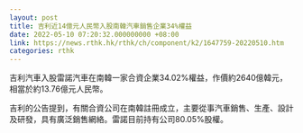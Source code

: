 ```yaml
---
layout: post
title: 吉利近14億元人民幣入股南韓汽車銷售企業34%權益
date: 2022-05-10 07:20:32.000000000 +08:00
link: https://news.rthk.hk/rthk/ch/component/k2/1647759-20220510.htm
categories: rthk
---
```


吉利汽車入股雷諾汽車在南韓一家合資企業34.02%權益，作價約2640億韓元，相當於約13.76億元人民幣。

吉利的公告提到，有關合資公司在南韓註冊成立，主要從事汽車銷售、生產、設計及研發，具有廣泛銷售網絡。雷諾目前持有公司80.05%股權。
